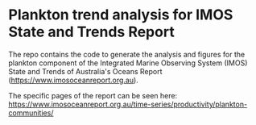 # Plankton trend analysis for IMOS State and Trends Report

The repo contains the code to generate the analysis and figures for the plankton component of the Integrated Marine Observing System (IMOS) State and Trends of Australia's Oceans Report (https://www.imosoceanreport.org.au). 

The specific pages of the report can be seen here: https://www.imosoceanreport.org.au/time-series/productivity/plankton-communities/
